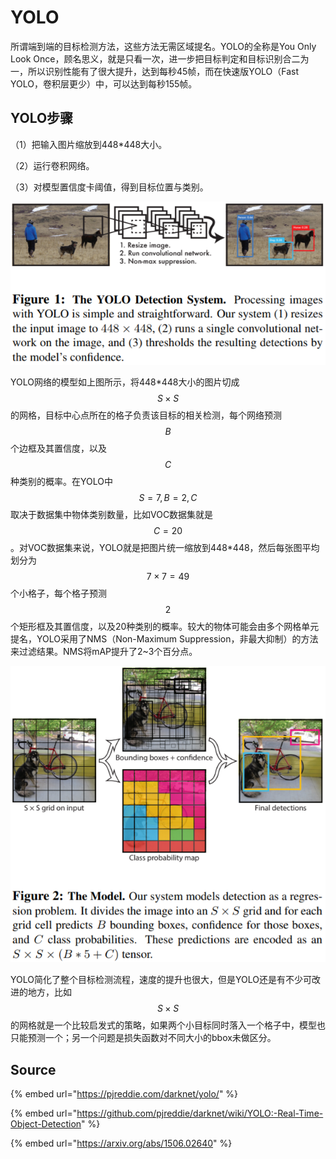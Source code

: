 # YOLO

所谓端到端的目标检测方法，这些方法无需区域提名。YOLO的全称是You Only Look Once，顾名思义，就是只看一次，进一步把目标判定和目标识别合二为一，所以识别性能有了很大提升，达到每秒45帧，而在快速版YOLO（Fast YOLO，卷积层更少）中，可以达到每秒155帧。

## YOLO步骤

（1）把输入图片缩放到448\*448大小。

（2）运行卷积网络。

（3）对模型置信度卡阈值，得到目标位置与类别。

![](../../../../.gitbook/assets/timline-jie-tu-20190118115859.png)

YOLO网络的模型如上图所示，将448\*448大小的图片切成 $$S\times S$$ 的网格，目标中心点所在的格子负责该目标的相关检测，每个网络预测 $$B$$ 个边框及其置信度，以及 $$C$$ 种类别的概率。在YOLO中 $$S=7, B=2,C$$ 取决于数据集中物体类别数量，比如VOC数据集就是 $$C = 20$$ 。对VOC数据集来说，YOLO就是把图片统一缩放到448\*448，然后每张图平均划分为 $$7\times 7 =49$$ 个小格子，每个格子预测 $$2$$ 个矩形框及其置信度，以及20种类别的概率。较大的物体可能会由多个网格单元提名，YOLO采用了NMS（Non-Maximum Suppression，非最大抑制）的方法来过滤结果。NMS将mAP提升了2~3个百分点。

![](../../../../.gitbook/assets/timline-jie-tu-20190118120516.png)

YOLO简化了整个目标检测流程，速度的提升也很大，但是YOLO还是有不少可改进的地方，比如 $$S\times S$$ 的网格就是一个比较启发式的策略，如果两个小目标同时落入一个格子中，模型也只能预测一个；另一个问题是损失函数对不同大小的bbox未做区分。

## Source

{% embed url="https://pjreddie.com/darknet/yolo/" %}

{% embed url="https://github.com/pjreddie/darknet/wiki/YOLO:-Real-Time-Object-Detection" %}

{% embed url="https://arxiv.org/abs/1506.02640" %}



